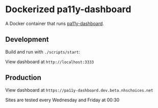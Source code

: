 # Dockerized pa11y-dashboard

A Docker container that runs [pa11y-dashboard](https://github.com/pa11y/dashboard).

## Development
Build and run with `./scripts/start`:

View dashboard at `http://localhost:3333`

## Production
View dashboard at `https://pa11y-dashboard.dev.beta.nhschoices.net`

Sites are tested every Wednesday and Friday at 00:30
